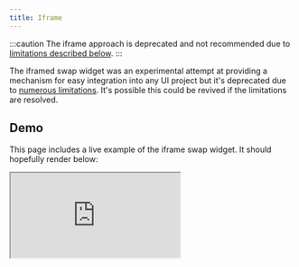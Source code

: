 ```yaml
---
title: Iframe
---
```


:::caution
The iframe approach is deprecated and not recommended due to [limitations described below](#limitations).
:::

The iframed swap widget was an experimental attempt at providing a mechanism for easy integration into
any UI project but it's deprecated due to [numerous limitations](#limitations). It's possible this
could be revived if the limitations are resolved.

## Demo

This page includes a live example of the iframe swap widget. It should
hopefully render below:

<iframe style={{ width: '100%', height: '900px' }} src="http://localhost:3008" />

<br />
<br />
<br />

## Limitations

### Functionality

Functionally, there are known issues with the iframed widget that include the following:

- Limited wallet support (only Solflare, Sollet, Torus initially appear to work)
- Various bugs that do not appear outside an iframe

### Performance

iFrames are not ideal, especially on mobile or with limited bandwidth clients, because they include the
entire iframed website.

### Security

There are numerous security threats that need to be considered and addressed when using an iframe:

- Cross-frame script vulnerabilities
- iFrame phishing
- iFrame injection
- Clickjacking

## Installation

The iframe requires the raydium-frontend-iframe repo to be hosted
on the same origin / domain where your frontend UI is hosted.

### 1. Clone repo

```sh
git clone git@github.com:alpha-defi/raydium-frontend-iframe.git
```

### 2. Install and start the project

```sh
cd raydium-frontend-iframe
yarn
npm start
```

### 3. Add the iframe snippet within your UI

Add the iframe within your UI but replace the src with a link
to the raydium-frontend-iframe project from step 2

```html
<iframe src="https://swap.alphadefi.info/swap/" />
```
